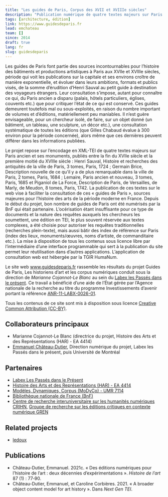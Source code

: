 ```yaml
---
title: "Les guides de Paris, Corpus des XVII et XVIIIe siècles"
description: "Publication numérique de quatre textes majeurs sur Paris ancien et ses monuments, publiés entre la fin du XVIIe siècle et la première moitié du XVIIIe siècle."
tags: [architecture, édition]
link: https://www.guidesdeparis.fr
lead: emchateau
team: []
since: 2014
draft: true
lang: fr
slug: guidesdeparis
---
```


<!-- project description -->

Les guides de Paris font partie des sources incontournables pour l’histoire des bâtiments et productions artistiques à Paris aux XVIIe et XVIIIe siècles, période qui voit les publications sur la capitale et ses environs croître de manière exponentielle, et évoluer dans leurs ambitions, formats et publics visés, de la somme d’érudition d’Henri Sauval au petit guide à destination des voyageurs étrangers. Leur consultation s’impose, autant pour connaître ce qui, du Paris ancien a disparu (palais, hôtels particuliers, églises, couvents etc.) que pour critiquer l’état de ce qui est conservé. Ces guides demeurent toutefois mal ou sous-exploités, en raison du nombre important de volumes et d’éditions, matériellement peu maniables. Il n’est guère envisageable, pour un chercheur isolé, de faire, sur un objet donné (un bâtiment, un tableau, une sculpture, un décor etc.), une consultation systématique de toutes les éditions (que Gilles Chabaud évalue à 300 environ pour la période concernée), alors même que ces dernières peuvent différer dans les informations publiées.

Le projet repose sur l’encodage en XML-TEI de quatre textes majeurs sur Paris ancien et ses monuments, publiés entre la fin du XVIIe siècle et la première moitié du XVIIIe siècle : Henri Sauval, Histoire et recherches des antiquités de la ville de Paris, 3 tomes, Paris, 1724 ; Germain Brice, Description nouvelle de ce qu’il y a de plus remarquable dans la ville de Paris, 2 tomes, Paris, 1684 ; Lemaire, Paris ancien et nouveau, 3 tomes, Paris, 1685 et Piganiol de La Force, Description de Paris, de Versailles, de Marly, de Meudon, 8 tomes, Paris, 1742. La publication de ces textes sur le web vise à faciliter la consultation de ces « guides de Paris », sources majeures pour l’histoire des arts de la période moderne en France. Depuis le début du projet, bon nombre de guides de Paris ont été numérisés par la BnF qui était partenaire. L’océrisation étant insuffisante pour ce type de documents et la nature des requêtes auxquels les chercheurs les soumettent, une édition en TEI, le plus souvent réservée aux textes complexes, a été choisie pour autoriser les requêtes traditionnelles (recherches plein-texte), mais aussi bâtir des index de référence sur Paris (index des lieux, monuments/œuvres, noms d’artiste, de commanditaire etc.). La mise à disposition de tous les contenus sous licence libre par l’intermédiaire d’une interface programmable qui sert à la publication du site permet leur réutilisation dans d’autres applications. L’application de consultation web est hébergée par la TGIR HumaNum.

Le site web www.guidesdeparis.fr rassemble les résultats du projet Guides de Paris, Les historiens d’art et les corpus numériques conduit sous la direction de *Marianne Cojannot-Le Blanc* au sein du [Labex les Passés dans le présent](http://passes-present.eu/). Ce travail a bénéficié d’une aide de l’État gérée par l’Agence nationale de la recherche au titre du programme Investissements d’avenir portant la référence [ANR-11-LABX-0026-01](https://anr.fr/ProjetIA-11-LABX-0026).

Tous les contenus de ce site sont mis à disposition sous licence [Creative Common Attribution (CC-BY)](https://creativecommons.org/licenses/by/4.0/).

## Collaborateurs principaux

- Marianne Cojannot-Le Blanc (directrice du projet, Histoire des Arts et des Représentations (HAR) - EA 4414)
- [Emmanuel Château-Dutier](emchateau), Direction numérique du projet, Labex les Passés dans le présent, puis Université de Montréal

## Partenaires

- [Labex Les Passés dans le Présent](http://passes-present.eu)
- [Histoire des Arts et des Représentations (HAR) - EA 4414](https://har.parisnanterre.fr)
- [Modèles, Dynamiques, Corpus (MoDyCo) - UMR 7114](https://www.modyco.fr)
- [Bibliothèque nationale de France (BnF)](https://www.bnf.fr)
- [Centre de recherche interuniversitaire sur les humanités numériques CRIHN](https://www.crihn.org/), [Groupe de recherche sur les éditions critiques en contexte numérique GREN](https://gren.openum.ca)


## Related projects
- [ledoux](ledoux)

<!--publications, expos, articles, conférences-->

## Publications

- Château-Dutier, Emmanuel. 2021c. « Des éditions numériques pour l’histoire de l’art : deux décennies d’expérimentations ». *Histoire de l’art* 87 (1) : 77‑90.
- Château-Dutier, Emmanuel, et Caroline Corbières. 2021. « A broader object content model for art history ». Dans *Next Gen TEI*.

<!-- copy this to start a new yaml frontmatter
title: 
description: 
tags: []
link: 
lead: 
team: []
since: 
draft: true
lang: 
slug: 
-->